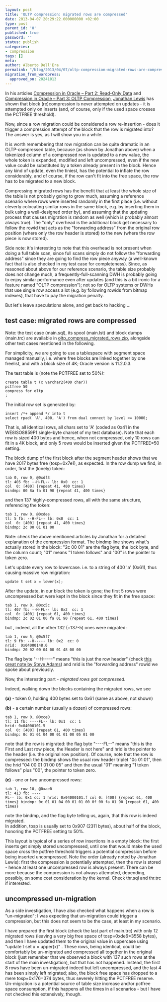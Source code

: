 ```yaml
---
layout: post
title: 'OLTP compression: migrated rows are compressed'
date: 2013-04-07 20:29:22.000000000 +02:00
type: post
parent_id: '0'
published: true
password: ''
status: publish
categories:
- compression
tags: []
meta:
author: Alberto Dell'Era
permalink: "/blog/2013/04/07/oltp-compression-migrated-rows-are-compressed/"
migration_from_wordpress:
  approved_on: 20241013
---
```

In his articles [Compression in Oracle – Part 2: Read-Only Data](http://allthingsoracle.com/compression-in-oracle-part-2-read-only-data/) and [Compression in Oracle – Part 3: OLTP Compression](http://allthingsoracle.com/compression-in-oracle-part-3-oltp-compression/), [Jonathan Lewis](http://jonathanlewis.wordpress.com/all-postings/) has shown that block (re)compression is never attempted on updates - it is attempted only on inserts (and, of course, only if the used space crosses the PCTFREE threshold).

Now,  since a row migration could be considered a row re-insertion - does it trigger a compression attempt of the block that the row is migrated into? The answer is yes, as I will show you in a while.

It is worth remembering that row migration can be quite dramatic in an OLTP-compressed table, because (as shown by Jonathan above)  when a tokenized column of a compressed row is updated to a new value, the whole token is expanded, modified and left uncompressed, even if the new value could be substituted by a token already present in the block. Hence any kind of update, even the tiniest, has the potential to inflate the row considerably, and of course, if the row can't fit into the free space, the row has to be migrated to a new block.

Compressing migrated rows has the benefit that at least the whole size of the table is not probably going to grow much, assuming a reference scenario where rows were inserted randomly in the first place (i.e. without cleverly colocating similar rows in the same block, e.g. by inserting them in bulk using a well-designed order by), and assuming that the updating process that causes migration is random as well (which is probably almost always true). The "only" overhead is the additional block get necessary to follow the rowid that acts as the "forwarding address"  from the original row position (where only the row header is stored) to the new (where the row piece is now stored).

Side note: it's interesting to note that this overhead is not present when doing a full table scan, since full scans simply do not follow the "forwarding address" since they are going to find the row piece anyway (a well-known fact that is also checked in my test case for completeness). Since, as reasoned about above for our reference scenario, the table size probably does not change much, a frequently-full-scanning DWH is probably going to enjoy similar performance even after updates (and this is a bit ironic for a feature named "OLTP compression"); not so for OLTP systems or DWHs that use single row access a lot (e.g. by following rowids from bitmap indexes), that have to pay the migration penalty.

But let's leave speculations alone, and get back to hacking ...

## test case: migrated rows are compressed

Note: the test case (main.sql), its spool (main.lst) and block dumps (main.trc) are available in [oltp_compress_migrated_rows.zip](/assets/files/2013/04/oltp_compress_migrated_rows.zip), alongside other test cases mentioned in the following.

For simplicity, we are going to use a tablespace with segment space managed manually, i.e. where free blocks are linked together by one freelist, and with a block size of 4K; Oracle version is 11.2.0.3.

The test table is (note the PCTFREE  set to 50%):

```plsql
create table t (x varchar2(400 char))
pctfree 50
compress for oltp
;
```

The initial row set is generated by:
```plsql
insert /*+ append */ into t
select rpad( 'A', 400, 'A') from dual connect by level <= 10000;
```

That is, all identical rows, all chars set to 'A' (coded as 0x41 in the WE8ISO8859P1 single-byte charset of my test database). Note that each row is sized 400 bytes and hence, when not compressed, only 10 rows can fit in a 4K block, and only 5 rows would be inserted given the PCTFREE=50 setting.

The block dump of the first block after the segment header shows that we have 2017 bytes free (tosp=0x7e1), as expected. In the row dump we find, in order, first the (lonely) token:
```
tab 0, row 0, @0xdf3
tl: 405 fb: --H-FL-- lb: 0x0  cc: 1
col  0: [400] {repeat 41, 400 times}
bindmp: 00 8a fa 01 90 {repeat 41, 400 times}
```

and then 137 highly-compressed rows, all with the same structure,  referencing the token:
```
tab 1, row 0, @0xdee
tl: 5 fb: --H-FL-- lb: 0x0  cc: 1
col  0: [400] {repeat 41, 400 times}
bindmp: 2c 00 01 01 00
```

Note: check the above mentioned articles by Jonathan for a detailed explanation of the compression format. The bindmp line shows what's  actually stored in the block: "2c 00 01" are the flag byte, the lock byte, and the column count; "01" means "1 token follows"  and  "00" is the pointer  to token zero.

Let's update every row to lowercase. i.e. to a string of 400 'a' (0x61), thus causing massive row migration:
```plsql
update t set x = lower(x);
```

After the update, in our block the token is gone; the first 5 rows were uncompressed but were kept in the block since they fit in the free space:
```
tab 1, row 0, @0xc5c
tl: 407 fb: --H-FL-- lb: 0x2  cc: 1
col  0: [400] {repeat 61, 400 times}
bindmp: 2c 02 01 00 fa 01 90 {repeat 61, 400 times}
```
but , indeed, all the other  132 (=137-5) ones were migrated:
```
tab 1, row 5, @0x5f7
tl: 9 fb: --H----- lb: 0x2  cc: 0
nrid:  0x04000148.0
bindmp: 20 02 00 04 00 01 48 00 00
```

The flag byte "--H-----" means "this is just the row header" (check [this great note by Steve Adams](http://www.ixora.com.au/q+a/0107/27152941.htm)) and nrid is the "forwarding address" rowid we spoke about previously.

Now, the interesting part - <i>migrated rows got compressed</i>.

Indeed, walking down the blocks containing the migrated rows, we see

**(a)** - token 0, holding  400 bytes set to 0x61 (same as above, not shown)

**(b)** - a certain number (usually a dozen) of compressed rows:

```
tab 1, row 0, @0xce0
tl: 11 fb: ----FL-- lb: 0x1  cc: 1
hrid: 0x04000101.5
col  0: [400] {repeat 61, 400 times}
bindmp: 0c 01 01 04 00 01 01 00 05 01 00
```

note that the row is migrated: the flag byte "----FL--" means "this is the First and Last row piece, the Header is not here" and hrid is the pointer to the header (i.e. the original row position).  Of course, note that the row is compressed: the  bindmp shows the usual row header  triplet "0c 01 01", then the hrid "04 00 01 01 00 05" and then the usual  "01" meaning  "1 token follows"  plus "00", the pointer  to token zero.

**(c)** - one or two uncompressed rows:

```
tab 1, row 10, @0xae0
tl: 413 fb: ----
FL-- lb: 0x1 cc: 1 hrid: 0x04000101.f col 0: [400] {repeat 61, 400 times} bindmp: 0c 01 01 04 00 01 01 00 0f 00 fa 01 90 {repeat 61, 400 times}
```

note the bindmp, and the flag byte telling us, again, that this row is indeed migrated.  
In addition, tosp is usually set to 0x907 (2311 bytes), about half of the block, honoring the PCTFREE setting to 50%.  

This layout is typical of a series of row insertions in a empty block: the first inserts get simply stored uncompressed, until one that would make the used space cross the pctfree threshold triggers a potential compression before being inserted uncompressed. Note the order (already noted by Jonathan Lewis): first the compression is potentially attempted, then the row is stored - hence at least one uncompressed row is always present. There can be more because the compression is not always attempted, depending, possibly, on some cost consideration by the kernel. Check thr.sql and thr.trc if interested.  

## uncompressed un-migration
As a side investigation, I have also checked what happens when a row is "un-migrated"; I was expecting that un-migration could trigger a compression, but this does not seem to be the case, at least in my scenario.  

I have prepared the first block (check the last part of main.trc) with only 12 migrated rows (leaving a very big free space of tosp=0xde6=3558 bytes), and then I have updated them to the original value in uppercase using "update t set x = upper(x)" . These rows, being identical, could be comfortably be un-migrated and compressed all together in the original block (just remember that we observed a block with 137 such rows at the start of the main investigation), but that has not happened. Instead, the first 8 rows have been un-migrated indeed but left uncompressed, and the last 4 has been simply left migrated; also, the block free space has dropped to a mere tosp=0x176=374 bytes, thus severely hitting the PCTFREE reserve.  
Un-migration is a potential source of table size increase and/or pctfree space consumption, if this happens all the times in all scenarios - but I have not checked this extensively, though.
